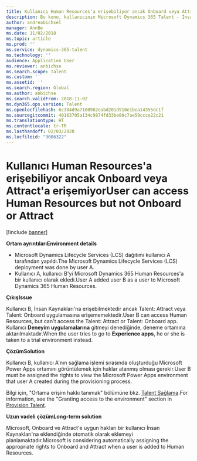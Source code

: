 ```yaml
---
title: Kullanıcı Human Resources'a erişebiliyor ancak Onboard veya Attract'a erişemiyor
description: Bu konu, kullanıcının Microsoft Dynamics 365 Talent - İnsan Kaynaklarına erişebildiği ancak Attract'e veya Onboard'a erişemediği sorunu ortadan kaldırmayı açıklamaktadır.
author: andreabichsel
manager: AnnBe
ms.date: 11/02/2018
ms.topic: article
ms.prod: ''
ms.service: dynamics-365-talent
ms.technology: ''
audience: Application User
ms.reviewer: anbichse
ms.search.scope: Talent
ms.custom: ''
ms.assetid: ''
ms.search.region: Global
ms.author: anbichse
ms.search.validFrom: 2018-11-02
ms.dyn365.ops.version: Talent
ms.openlocfilehash: 6c384d9a7100982eabd201d910e1bea14355dc1f
ms.sourcegitcommit: 40163705a134c9874fd33be80c7ae59ccce22c21
ms.translationtype: HT
ms.contentlocale: tr-TR
ms.lasthandoff: 02/03/2020
ms.locfileid: "3006322"
---
```

# <a name="user-can-access-human-resources-but-not-onboard-or-attract"></a><span data-ttu-id="a8b0d-103">Kullanıcı Human Resources'a erişebiliyor ancak Onboard veya Attract'a erişemiyor</span><span class="sxs-lookup"><span data-stu-id="a8b0d-103">User can access Human Resources but not Onboard or Attract</span></span>

[!include [banner](includes/banner.md)]

<span data-ttu-id="a8b0d-104">**Ortam ayrıntıları**</span><span class="sxs-lookup"><span data-stu-id="a8b0d-104">**Environment details**</span></span>

- <span data-ttu-id="a8b0d-105">Microsoft Dynamics Lifecycle Services (LCS) dağıtımı kullanıcı A tarafından yapıldı.</span><span class="sxs-lookup"><span data-stu-id="a8b0d-105">The Microsoft Dynamics Lifecycle Services (LCS) deployment was done by user A.</span></span>
- <span data-ttu-id="a8b0d-106">Kullanıcı A, kullanıcı B'yi Microsoft Dynamics 365 Human Resources'a bir kullanıcı olarak ekledi.</span><span class="sxs-lookup"><span data-stu-id="a8b0d-106">User A added user B as a user to Microsoft Dynamics 365 Human Resources.</span></span>

<span data-ttu-id="a8b0d-107">**Çıkış**</span><span class="sxs-lookup"><span data-stu-id="a8b0d-107">**Issue**</span></span>

<span data-ttu-id="a8b0d-108">Kullanıcı B, İnsan Kaynakları'na erişebilmektedir ancak Talent: Attract veya Talent: Onboard uygulamasına erişememektedir.</span><span class="sxs-lookup"><span data-stu-id="a8b0d-108">User B can access Human Resources, but can't access the Talent: Attract or Talent: Onboard app.</span></span> <span data-ttu-id="a8b0d-109">Kullanıcı **Deneyim uygulamalarına** gitmeyi denediğinde, deneme ortamına aktarılmaktadır.</span><span class="sxs-lookup"><span data-stu-id="a8b0d-109">When the user tries to go to **Experience apps**, he or she is taken to a trial environment instead.</span></span>

<span data-ttu-id="a8b0d-110">**Çözüm**</span><span class="sxs-lookup"><span data-stu-id="a8b0d-110">**Solution**</span></span>

<span data-ttu-id="a8b0d-111">Kullanıcı B, kullanıcı A'nın sağlama işlemi sırasında oluşturduğu Microsoft Power Apps ortamını görüntülemek için haklar atanmış olması gerekir.</span><span class="sxs-lookup"><span data-stu-id="a8b0d-111">User B must be assigned the rights to view the Microsoft Power Apps environment that user A created during the provisioning process.</span></span>

<span data-ttu-id="a8b0d-112">Bilgi için, "Ortama erişim hakkı tanımak" bölümüne bkz. [Talent Sağlama](https://docs.microsoft.com/dynamics365/unified-operations/talent/provisioning-talent).</span><span class="sxs-lookup"><span data-stu-id="a8b0d-112">For information, see the "Granting access to the environment" section in [Provision Talent](https://docs.microsoft.com/dynamics365/unified-operations/talent/provisioning-talent).</span></span>

<span data-ttu-id="a8b0d-113">**Uzun vadeli çözüm**</span><span class="sxs-lookup"><span data-stu-id="a8b0d-113">**Long-term solution**</span></span>

<span data-ttu-id="a8b0d-114">Microsoft, Onboard ve Attract'e uygun hakları bir kullanıcı İnsan Kaynakları'na eklendiğinde otomatik olarak eklemeyi planlamaktadır.</span><span class="sxs-lookup"><span data-stu-id="a8b0d-114">Microsoft is considering automatically assigning the appropriate rights to Onboard and Attract when a user is added to Human Resources.</span></span>
